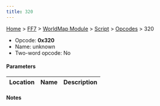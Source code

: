```yaml
---
title: 320
---
```


[Home](../../../../Main%20Page.md) > [FF7](../../../../FF7.md) > [WorldMap Module](../../../WorldMap%20Module.md) > [Script](../../Script.md) > [Opcodes](../Opcodes.md) > 320

-   Opcode: **0x320**
-   Name: unknown
-   Two-word opcode: No

#### Parameters

| Location | Name | Description |
|:--------:|:----:|:-----------:|

#### Notes
